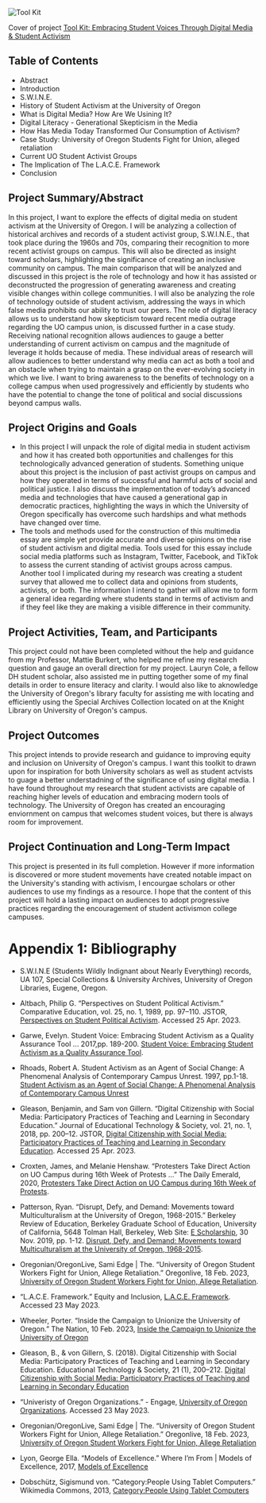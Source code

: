 ![Tool Kit](https://raw.github.com/eng470-s23/jamieyanofskydemosight/main/index/coverpage.png)

Cover of project [Tool Kit: Embracing Student Voices Through Digital Media & Student Activism](https://raw.github.com/eng470-s23/jamieyanofskydemosight/main/presentation.md)

## Table of Contents
- Abstract
- Introduction
- S.W.I.N.E.
- History of Student Activism at the University of Oregon
- What is Digital Media? How Are We Usining It?
- Digital Literacy - Generational Skepticism in the Media
- How Has Media Today Transformed Our Consumption of Activism?
- Case Study: University of Oregon Students Fight for Union, alleged retaliation
- Current UO Student Activist Groups
- The Implication of The L.A.C.E. Framework
- Conclusion


## Project Summary/Abstract 

In this project, I want to explore the effects of digital media on student activism at the University of Oregon. I will be analyzing a collection of historical archives and records of a student activist group, S.W.I.N.E., that took place during the 1960s and 70s, comparing their recognition to more recent activist groups on campus. This will also be directed as insight toward scholars, highlighting the significance of creating an inclusive community on campus. The main comparison that will be analyzed and discussed in this project is the role of technology and how it has assisted or deconstructed the progression of generating awareness and creating visible changes within college communities. I will also be analyzing the role of technology outside of student activism, addressing the ways in which false media prohibits our ability to trust our peers. The role of digital literacy allows us to understand how skepticism toward recent media outrage regarding the UO campus union, is discussed further in a case study. Receiving national recognition allows audiences to gauge a better understanding of current activism on campus and the magnitude of leverage it holds because of media. These individual areas of research will allow audiences to better understand why media can act as both a tool and an obstacle when trying to maintain a grasp on the ever-evolving society in which we live. I want to bring awareness to the benefits of technology on a college campus when used progressively and efficiently by students who have the potential to change the tone of political and social discussions beyond campus walls.

## Project Origins and Goals

* In this project I will unpack the role of digital media in student activism and how it has created both opportunities and challenges for this technologically advanced generation of students. Something unique about this project is the inclusion of past activist groups on campus and how they operated in terms of successful and harmful acts of social and political justice. I also discuss the implementation of today’s advanced media and technologies that have caused a generational gap in democratic practices, highlighting the ways in which the University of Oregon specifically has overcome such hardships and what methods have changed over time.
* The tools and methods used for the construction of this multimedia essay are simple yet provide accurate and diverse opinions on the rise of student activism and digital media. Tools used for this essay include social media platforms such as Instagram, Twitter, Facebook, and TikTok to assess the current standing of activist groups across campus. Another tool I implicated during my research was creating a student survey that allowed me to collect data and opinions from students, activists, or both. The information I intend to gather will allow me to form a general idea regarding where students stand in terms of activism and if they feel like they are making a visible difference in their community.

## Project Activities, Team, and Participants

This project could not have been completed without the help and guidance from my Professor, Mattie Burkert, who helped me refine my research question and gauge an overall direction for my project. Lauryn Cole, a fellow DH student scholar, also assisted me in putting together some of my final details in order to ensure literacy and clarity. I would also like to aknowledge the University of Oregon's library faculty for assisting me with locating and efficiently using the Special Archives Collection located on at the Knight Library on University of Oregon's campus.   

## Project Outcomes

This project intends to provide research and guidance to improving equity and inclusion on University of Oregon's campus. I want this toolkit to drawn upon for inspiration for both University scholars as well as student actvists to guage a better understadning of the significance of using digital media. I have found throughout my research that student activists are capable of reaching higher levels of education and embracing modern tools of technology. The University of Oregon has created an encouraging enviornment on campus that welcomes student voices, but there is always room for improvement.

## Project Continuation and Long-Term Impact

This project is presented in its full completion. However if more information is discovered or more student movements have created notable impact on the University's standing with activism, I encourgae scholars or other audiences to use my findings as a resource. I hope that the content of this project will hold a lasting impact on audiences to adopt progressive practices regarding the encouragement of student activismon college campuses.

# Appendix 1: Bibliography
 
- S.W.I.N.E (Students Wildly Indignant about Nearly Everything) records, UA 107, Special Collections & University Archives, University of Oregon Libraries, Eugene, Oregon.


- Altbach, Philip G. “Perspectives on Student Political Activism.” Comparative Education, vol. 25, no. 1, 1989, pp. 97–110. JSTOR, [Perspectives on Student Political Activism](http://www.jstor.org/stable/3099006). Accessed 25 Apr. 2023.


- Garwe, Evelyn. Student Voice: Embracing Student Activism as a Quality Assurance Tool ... 2017,pp. 189-200. [Student Voice: Embracing Student Activism as a Quality Assurance Tool](https://www.researchgate.net/publication/315684606_Student_voice_Embracing_student_activism_as_a_quality_assurance_tool_in_higher_education). 


- Rhoads, Robert A. Student Activism as an Agent of Social Change: A Phenomenal Analysis of Contemporary Campus Unrest. 1997, pp.1-18. [Student Activism as an Agent of Social Change: A Phenomenal Analysis of Contemporary Campus Unrest](https://files.eric.ed.gov/fulltext/ED407902.pdf) 


- Gleason, Benjamin, and Sam von Gillern. “Digital Citizenship with Social Media: Participatory Practices of Teaching and Learning in Secondary Education.” Journal of Educational Technology & Society, vol. 21, no. 1, 2018, pp. 200–12. JSTOR, [Digital Citizenship with Social Media: Participatory Practices of Teaching and Learning in Secondary Education](http://www.jstor.org/stable/26273880). Accessed 25 Apr. 2023.


- Croxten, James, and Melanie Henshaw. “Protesters Take Direct Action on UO Campus during 16th Week of Protests ...” The Daily Emerald, 2020, [Protesters Take Direct Action on UO Campus during 16th Week of Protests](https://www.dailyemerald.com/news/protesters-take-direct-action-on-uo-campus-during-16th-week-of-protests/article_b74e2dce-09c1-11eb-8f91-77ead8e3ab08.html). 


- Patterson, Ryan. “Disrupt, Defy, and Demand: Movements toward Multiculturalism at the University of Oregon, 1968-2015.” Berkeley Review of Education, Berkeley Graduate School of Education, University of California, 5648 Tolman Hall, Berkeley, Web Site: [E Scholarship](Https://Escholarship.org/Uc/ucbgse_bre), 30 Nov. 2019, pp. 1-12. [Disrupt, Defy, and Demand: Movements toward Multiculturalism at the University of Oregon, 1968-2015](https://eric.ed.gov/?id=EJ1256910). 


- Oregonian/OregonLive, Sami Edge | The. “University of Oregon Student Workers Fight for Union, Allege Retaliation.” Oregonlive, 18 Feb. 2023, [University of Oregon Student Workers Fight for Union, Allege Retaliation](www.oregonlive.com/education/2023/02/university-of-oregon-student-workers-fight-for-union-allege-retaliation.html). 


- “L.A.C.E. Framework.” Equity and Inclusion, [L.A.C.E. Framework](inclusion.uoregon.edu/lace-framework). Accessed 23 May 2023. 


- Wheeler, Porter. “Inside the Campaign to Unionize the University of Oregon.” The Nation, 10 Feb. 2023, [Inside the Campaign to Unionize the University of Oregon](www.thenation.com/article/activism/university-oregon-undergraduate-labor-union/.) 


- Gleason, B., & von Gillern, S. (2018). Digital Citizenship with Social Media: Participatory Practices of Teaching and Learning in Secondary Education. Educational Technology & Society, 21 (1), 200–212. [Digital Citizenship with Social Media: Participatory Practices of Teaching and Learning in Secondary Education](https://www.jstor.org/stable/pdf/26273880.pdf?refreqid=excelsior%3Ab02aa7cd7452cf47fb2776764cf06263&ab_segments=0%2Fbasic_search_gsv2%2Fcontrol&origin=&initiator=)


- “Univeristy of Oregon Organizations.” - Engage, [University of Oregon Organizations](uoregon.campuslabs.com/engage/organizations). Accessed 23 May 2023.


- Oregonian/OregonLive, Sami Edge | The. “University of Oregon Student Workers Fight for Union, Allege Retaliation.” Oregonlive, 18 Feb. 2023, [University of Oregon Student Workers Fight for Union, Allege Retaliation](www.oregonlive.com/education/2023/02/university-of-oregon-student-workers-fight-for-union-allege-retaliation.html.) 


- Lyon, George Ella. “Models of Excellence.” Where I’m From | Models of Excellence, 2017, [Models of Excellence](modelsofexcellence.eleducation.org/writings/where-im?_ga=2.5723187.1094989728.1621386059-1197592076.1621386059.) 


- Dobschütz, Sigismund von. “Category:People Using Tablet Computers.” Wikimedia Commons, 2013, [Category:People Using Tablet Computers](commons.wikimedia.org/wiki/Category:People_using_tablet_computers.)
